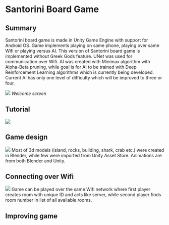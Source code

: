 # Santorini Board Game

## Summary
  Santorini board game is made in Unity Game Engine with support for Android OS. Game implements playing on same phone, playing over same Wifi or playing versus AI. This version of Santorini board game is implemented without Greek Gods feature. UNet was used for communication over Wifi. AI was created with Minimax algorithm with Alpha-Beta pruning, while goal is for AI to be trained with Deep Reinforcement Learning algorithms which is currently being developed. Current AI has only one level of difficulty which will be improved to three or four.
  
![](images/Output.png)
*Welcome screen*

## Tutorial  
![](images/unity_data.jpg)

## Game design
![](images/unity_data.jpg)
  Most of 3d models (island, rocks, building, shark, crab etc.) were created in Blender, while few were imported from Unity Asset Store. Animations are from both Blender and Unity.

## Connecting over Wifi
![](images/unity_data.jpg)
  Game can be played over the same Wifi network where first player creates room with unique ID and acts like server, while second player finds room number in list of all available rooms.

## Improving game




